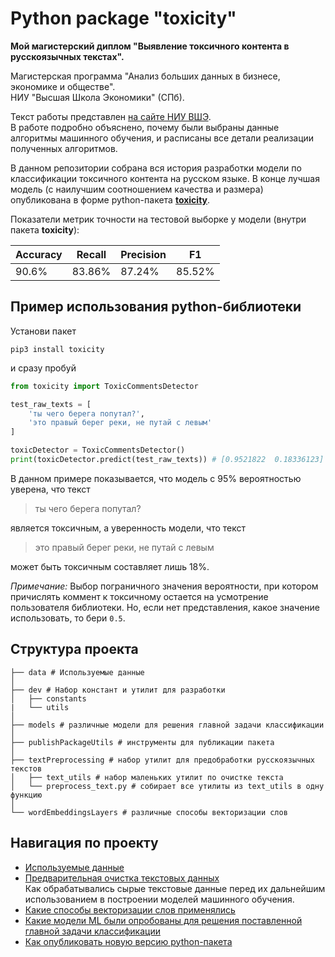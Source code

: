 # Python package "toxicity"
**Мой магистерский диплом "Выявление токсичного контента в русскоязычных текстах".**

Магистерская программа "Анализ больших данных в бизнесе, экономике и обществе".<br>
НИУ "Высшая Школа Экономики" (СПб).<br>

Текст работы представлен [на сайте НИУ ВШЭ](https://www.hse.ru/edu/vkr/470708555). <br>
В работе подробно объяснено, почему были выбраны данные алгоритмы машинного обучения, и расписаны все детали реализации полученных алгоритмов.

В данном репозитории собрана вся история разработки модели по классификации токсичного контента
на русском языке. В конце лучшая модель (с наилучшим соотношением качества и размера)
опубликована в форме python-пакета [**toxicity**](https://pypi.org/project/toxicity/).

Показатели метрик точности на тестовой выборке у модели (внутри пакета **toxicity**):

Accuracy | Recall | Precision | F1
-------- | ------ | --------- | ------ |
90.6%    | 83.86% | 87.24%    | 85.52% |

## Пример использования python-библиотеки
Установи пакет
```shell
pip3 install toxicity
```
и сразу пробуй
```python
from toxicity import ToxicCommentsDetector

test_raw_texts = [
    'ты чего берега попутал?',
    'это правый берег реки, не путай с левым'
]

toxicDetector = ToxicCommentsDetector()
print(toxicDetector.predict(test_raw_texts)) # [0.9521822  0.18336123]
```
В данном примере показывается, что модель с 95% вероятностью уверена,
что текст
>ты чего берега попутал?

является токсичным,
а уверенность модели, что текст
>это правый берег реки, не путай с левым

может быть токсичным составляет лишь 18%.

_Примечание:_ Выбор пограничного значения вероятности,
при котором причислять коммент к токсичному остается на усмотрение пользователя библиотеки.
Но, если нет представления, какое значение использовать, то бери `0.5`.

## Структура проекта
```
├── data # Используемые данные
│
├── dev # Набор констант и утилит для разработки
│   ├── constants
|   └── utils
│
├── models # различные модели для решения главной задачи классификации  
│
├── publishPackageUtils # инструменты для публикации пакета
│    
├── textPreprocessing # набор утилит для предобработки русскоязычных текстов
│   ├── text_utils # набор маленьких утилит по очистке текста
│   └── preprocess_text.py # собирает все утилиты из text_utils в одну функцию
│
└── wordEmbeddingsLayers # различные способы векторизации слов
```

## Навигация по проекту
- [Используемые данные](/data)
- [Предварительная очистка текстовых данных](/textPreprocessing)<br>
Как обрабатывались сырые текстовые данные перед их дальнейшим использованием в построении моделей машинного обучения.
- [Какие способы векторизации слов применялись](/wordEmbeddingsLayers)
- [Какие модели ML были опробованы для решения поставленной главной задачи классификации](/models)
- [Как опубликовать новую версию python-пакета](/publishPackageUtils/how-publish-package-instruction.md)